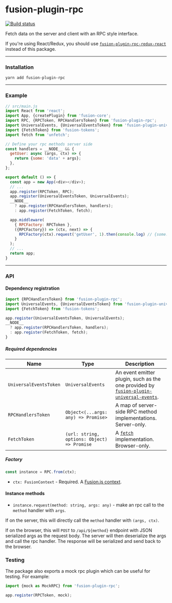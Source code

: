 # fusion-plugin-rpc

[![Build status](https://badge.buildkite.com/5165e82185b13861275cd0a69f29c2a13bc66dfb9461ee4af5.svg?branch=master)](https://buildkite.com/uberopensource/fusion-plugin-rpc)

Fetch data on the server and client with an RPC style interface.

If you're using React/Redux, you should use [`fusion-plugin-rpc-redux-react`](https://github.com/fusionjs/fusion-plugin-rpc-redux-react) instead of this package.

---

### Installation

```
yarn add fusion-plugin-rpc
```

---

### Example

```js
// src/main.js
import React from 'react';
import App, {createPlugin} from 'fusion-core';
import RPC, {RPCToken, RPCHandlersToken} from 'fusion-plugin-rpc';
import UniversalEvents, {UniversalEventsToken} from 'fusion-plugin-universal-events';
import {FetchToken} from 'fusion-tokens';
import fetch from 'unfetch';

// Define your rpc methods server side
const handlers = __NODE__ && {
  getUser: async (args, ctx) => {
    return {some: 'data' + args};
  },
};

export default () => {
  const app = new App(<div></div>);
  // ...
  app.register(RPCToken, RPC);
  app.register(UniversalEventsToken, UniversalEvents);
  __NODE__
    ? app.register(RPCHandlersToken, handlers);
    : app.register(FetchToken, fetch);

  app.middleware(
    { RPCFactory: RPCToken },
    ({RPCFactory}) => (ctx, next) => {
      RPCFactory(ctx).request('getUser', 1).then(console.log) // {some: 'data1'}
    }
  );
  // ...
  return app;
}
```

---

### API

#### Dependency registration

```js
import {RPCHandlersToken} from 'fusion-plugin-rpc';
import UniversalEvents, {UniversalEventsToken} from 'fusion-plugin-universal-events';
import {FetchToken} from 'fusion-tokens';

app.register(UniversalEventsToken, UniversalEvents);
__NODE__
  ? app.register(RPCHandlersToken, handlers);
  : app.register(FetchToken, fetch);
}
```

##### Required dependencies

Name | Type | Description
-|-|-
`UniversalEventsToken` | `UniversalEvents` | An event emitter plugin, such as the one provided by [`fusion-plugin-universal-events`](https://github.com/fusionjs/fusion-plugin-universal-events).
`RPCHandlersToken` | `Object<(...args: any) => Promise>` | A map of server-side RPC method implementations.  Server-only.
`FetchToken` | `(url: string, options: Object) => Promise` | A [`fetch`](https://developer.mozilla.org/en-US/docs/Web/API/Fetch_API) implementation.  Browser-only.

##### Factory

```js
const instance = RPC.from(ctx);
```

- `ctx: FusionContext` - Required. A [Fusion.js context](https://github.com/fusionjs/fusion-core#context).

#### Instance methods

- `instance.request(method: string, args: any)` - make an rpc call to the `method` handler with `args`.

If on the server, this will directly call the `method` handler with `(args, ctx)`.

If on the browser, this will `POST` to `/api/${method}` endpoint with JSON serialized args as the request body. The server will then deserialize the args and call the rpc handler. The response will be serialized and send back to the browser.

### Testing

The package also exports a mock rpc plugin which can be useful for testing. For example:

```js
import {mock as MockRPC} from 'fusion-plugin-rpc';

app.register(RPCToken, mock);
```
